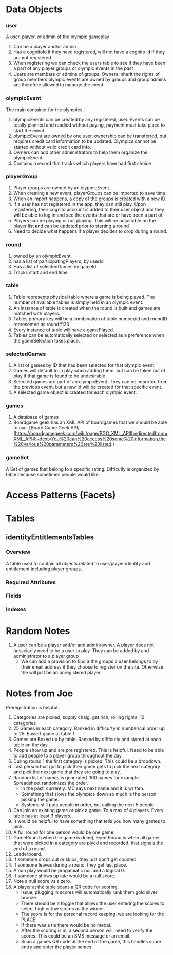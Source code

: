 


# Data Objects

### user
A user, player, or admin of the olympic gameplay
1. Can be a player and/or admin
2. Has a cognitoId if they have registered, will not have a cognito id if they are not registered.
3. When registering we can check the users table to see if they have been a part of any player groups or olympic events in the past
4. Users are members or admins of groups. Owners inherit the rights of group members olympic events are owned by groups and group admins are therefore allowed to manage the event.


### olympicEvent
The main container for the olympics.
1. olympicEvents can be created by any registered, user. Events can be totally planned and readied without paying, payment must take place to start the event.
2. olympicEvent are owned by one user, ownership can be transferred, but requires credit card information to be updated. Olympics cannot be started without valid credit card info.
3. Owners can add other administrators to help them organize the olympicEvent.
4. Contains a record that tracks which players have had first choice 


### playerGroup
1. Player groups are owned by an olypmicEvent.
2. When creating a new event, playerGroups can be imported to save time.
3. When an import happens, a copy of the groups is created with a new ID.
4. If a user has not registered in the app, they can still play. Upon registering, their cognito account is added to their user object and they will be able to log in and see the events that are or have been a part of.
5. Players can be playing or not playing. This will be adjustable on the player list and can be updated prior to starting a round
6. Need to decide what happens if a player decides to drop during a round.

### round
1. owned by an olympicEvent.
2. has a list of participatingPlayers, by userId
3. Has a list of selectedGames by gameId
4. Tracks start and end time

### table
1. Table represents physical table where a game is being played. The number of available tables is simply held in an olympic event.
2. An instance of table is created when the round is built and games are matched with players.
3. Tables primary key will be a combination of table number/id and roundID represented as round#123
4. Every instance of table will have a gamePlayed.
5. Tables can be automatically selected or selected as a preference when the gameSelection takes place.

### selectedGames
1. A list of games by ID that has been selected for that olympic event.
2. Games will default to in play when adding them, but can be taken out of play if that game is found to be undesirable
3. Selected games are part of an olympicEvent. They can be imported from the previous event, but a new id will be created for that specific event.
4. A selected game object is created for each olympic event.


### games
1. A database of games
2. Boardgame geek has an XML API of boardgames that we should be able to use. [Board Game Geek API] (https://boardgamegeek.com/wiki/page/BGG_XML_API&redirectedfrom=XML_API#:~:text=You%20can%20access%20some%20information,the%20various%20parameters%20are%20listed.)


### gameSet
A Set of games that belong to a specific rating.
Difficutly is organized by table because sometimes people would like.




# Access Patterns (Facets)

# Tables
## identityEntitlementsTables
### Overview
A table used to contain all objects related to user/player identity and entitlement including player groups.

### Required Attributes




### Fields

### Indexes






# Random Notes

1. A user can be a player and/or and admin/owner. A player does not nessciarily need to be a user to play. They can be added by and administrator to a player group
    - We can add a provision to find a the groups a user belongs to by their email address if they choose to register on the site. Otherwise the will just be an unregistered player.



# Notes from Joe

Preregistration is helpful.

1. Categories are picked, supply chaig, get rich, rolling rights. 10 categories
2. 25 Games in each category. Ranked in difficurty in numberical order up to 25. Easiert game at table 1.
3. Games are Boxed up by table. Ranked by difficutly and stored at each table on the day.
4. People show up and are pre registered. This is helpful. Need to be able to add people to a player group throughout the day.
5. During round 1 the first category is picked.  This could be a dropdown.
6. Last person that got to pick their game gets to pick the next category and pick the next game that they are going to play.
7. Random list of names is generated. 100 names for example. Spreadsheet randomizes the order.
    - In the past, currently: MC says next name and it is written.
    - Something that slows the olympics down so much is the person picking the game.
    - Systems still puts people in order, but calling the next 5 people 
8. Can join an existing game or pick a game. To a max of 4 players. Every table has at least 3 players.
9. It would be helpful to have something that tells you how many games to pick.
10. A full round for one person would be one game.
11. GameRound (when the game is done), EventRound is when all games that were picked in a category are plyed and recorded, that signals the end of a round.
12. Leaderboard.
13. If someone drops out or skips, they just don't get counted.
14. If someone leaves during a round, they get last place.
15. A  non play would be progamiatic null and a logical 0.
16. If someone shows up late would be a null score.
17. Note a null score vs a zero.
18. A player at the table scans a QR code for scoring.
    - Issue, plugging in scores will automatically rank them gold silver bronze.
    - There should be a toggle that allows the user entering the scores to select high or low scores as the winner.
    - The score is for the personal record keeping, we are looking for the PLACE!
    - If there was a tie there would be no medal.
    - After the scoring is in, a second person will, need to verify the scores. This could be an SMS message or an email.
    - Scan a games QR code at the end of the game, this handles score entry and enter the player names
    